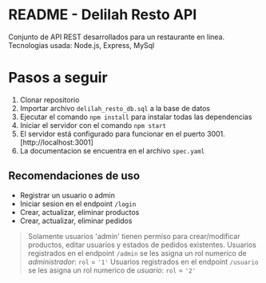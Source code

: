 # README - Delilah Resto API

Conjunto de API REST desarrollados para un restaurante en linea. 
Tecnologias usada: Node.js, Express, MySql


# Pasos a seguir

 1. Clonar repositorio
 2. Importar archivo `delilah_resto_db.sql` a la base de datos
 3. Ejecutar el comando `npm install` para instalar todas las dependencias
 4. Iniciar el servidor con el comando `npm start`
 5. El servidor está configurado para funcionar en el puerto 3001.  [http://localhost:3001]
 6. La documentacion se encuentra en el archivo `spec.yaml`

## Recomendaciones de uso

 - Registrar un usuario o admin
 - Iniciar sesion en el endpoint `/login`
 - Crear, actualizar, eliminar  productos 
 - Crear, actualizar, eliminar  pedidos
 > Solamente usuarios 'admin' tienen permiso para crear/modificar productos,  editar usuarios y estados de pedidos existentes. 
 > Usuarios registrados en el endpoint `/admin` se les asigna un rol numerico de *administrador*:  `rol` = `'1'`
 > Usuarios registrados en el endpoint `/usuario` se les asigna un rol numerico de *usuario*: `rol` = `'2'`





